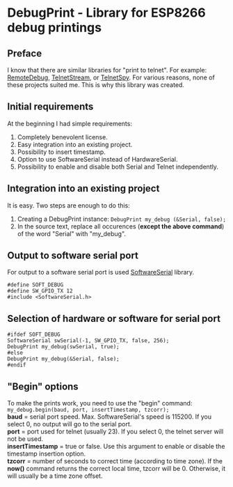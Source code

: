 # DebugPrint - Library for ESP8266 debug printings
## Preface
I know that there are similar libraries for "print to telnet". 
For example: [RemoteDebug](https://github.com/JoaoLopesF/RemoteDebug), [TelnetStream](https://github.com/jandrassy/TelnetStream), or [TelnetSpy](https://github.com/yasheena/telnetspy).
For various reasons, none of these projects suited me.
This is why this library was created.

## Initial requirements
At the beginning I had simple requirements:
1) Completely benevolent license.
2) Easy integration into an existing project.
3) Possibility to insert timestamp.
4) Option to use SoftwareSerial instead of HardwareSerial.
5) Possibility to enable and disable both Serial and Telnet independently.


## Integration into an existing project
It is easy. Two steps are enough to do this:
1) Creating a DebugPrint instance: `DebugPrint my_debug (&Serial, false);`
2) In the source text, replace all occurences (**except the above command**) of the word "Serial" with "my_debug".


## Output to software serial port
For output to a software serial port is used [SoftwareSerial](https://github.com/plerup/espsoftwareserial)  library.
```
#define SOFT_DEBUG  
#define SW_GPIO_TX 12  
#include <SoftwareSerial.h>
```


## Selection of hardware or software for serial port
```
#ifdef SOFT_DEBUG
SoftwareSerial swSerial(-1, SW_GPIO_TX, false, 256);
DebugPrint my_debug(swSerial, true);
#else
DebugPrint my_debug(&Serial, false);
#endif
```


## "Begin" options
To make the prints work, you need to use the "begin" command:
`my_debug.begin(baud, port, insertTimestamp, tzcorr);`  
**baud**            = serial port speed. Max. SoftwareSerial's speed is 115200. If you select 0, no output will go to the serial port.  
**port**            = port used for telnet (usually 23). If you select 0, the telnet server will not be used.  
**insertTimestamp** = true or false. Use this argument to enable or disable the timestamp insertion option.  
**tzcorr**          = number of seconds to correct time (according to time zone). If the **now()** command returns the correct local time, tzcorr will be 0. Otherwise, it will usually be a time zone offset.